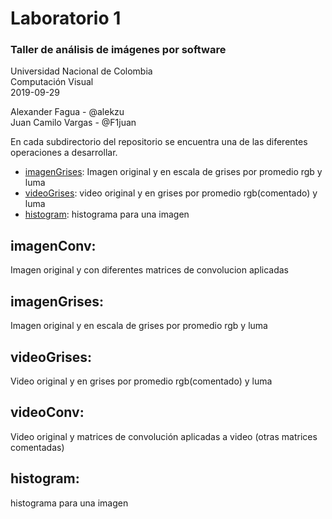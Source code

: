 # Laboratorio 1
### Taller de análisis de imágenes por software

Universidad Nacional de Colombia\
Computación Visual\
2019-09-29

Alexander Fagua - @alekzu\
Juan Camilo Vargas - @F1juan

En cada subdirectorio del repositorio se encuentra una de las diferentes operaciones a desarrollar.

- [imagenGrises](): Imagen original y en escala de grises por promedio rgb y luma
- [videoGrises](): video original y en grises por promedio rgb(comentado) y luma
- [histogram](): histograma para una imagen

## imagenConv:
Imagen original y con diferentes matrices de convolucion aplicadas

## imagenGrises:
Imagen original y en escala de grises por promedio rgb y luma

## videoGrises:
Video original y en grises por promedio rgb(comentado) y luma

## videoConv:
Video original y matrices de convolución aplicadas a video (otras matrices comentadas)

## histogram:

histograma para una imagen
